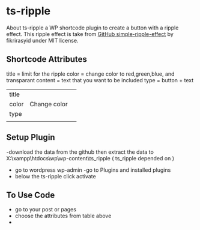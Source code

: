 # ts-ripple
About
ts-ripple a WP shortcode plugin to create a button with a ripple effect. This ripple effect is take from [GitHub simple-ripple-effect](https://github.com/fikrirasyid/simple-ripple-effect) by fikrirasyid under MIT license.

## Shortcode Attributes
title = limit for the ripple
color = change color to red,green,blue, and transparant
content = text that you want to be included
type = button + text

|		            |		            |	             |
| ------------- |:-------------:|-------------:|
|	    title   	|	            	|	             |
|	    color    	|	Change color 	||
|	    type     	|	            	|	             | 	
|	            	|	            	|	             | 	


## Setup Plugin
-download the data from the github then extract the data to X:\xampp\htdocs\wp\wp-content\ts_ripple ( ts_ripple depended on )
- go to wordpress wp-admin
-go to Plugins and installed plugins
- below the ts-ripple click activate


## To Use Code
- go to your post or pages
- choose the attributes from table above
- 


